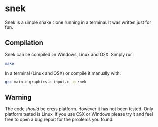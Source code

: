 # snek
Snek is a simple snake clone running in a terminal. It was written just
for fun.

## Compilation
Snek can be compiled on Windows, Linux and OSX. Simply run: 

```sh
make
```
In a terminal (Linux and OSX) or compile it manually with:

```sh
gcc main.c graphics.c input.c -o snek
```

## Warning
The code *should* be cross platform. However it has not been tested. Only platform
tested is Linux. If you use OSX or Windows please try it and feel free to open a bug
report for the problems you found.

